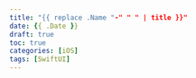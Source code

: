 ```yaml
---
title: "{{ replace .Name "-" " " | title }}"
date: {{ .Date }}
draft: true
toc: true
categories: [iOS]
tags: [SwiftUI]
---
```

